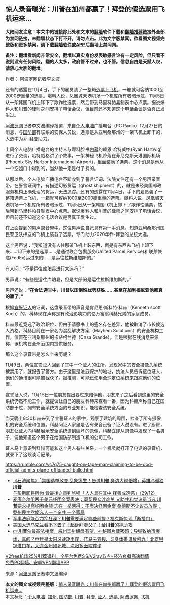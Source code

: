  <h2>惊人录音曝光：川普在加州都赢了！拜登的假选票用飞机运来...</h2> <p class="notice"><b>大陆网友注意：本文中的链接除此处和文末的<a href="https://github.com/bannedbook/fanqiang" >翻墙</a>软件下载和<a href="https://github.com/killgcd/justmysocks/blob/master/README.md">翻墙推荐</a>链接外全部为禁网链接，未翻墙状态下打不开，请勿点击。此为文字版禁闻，欲看图文视频完整版和更多禁闻，请下载<a href="https://github.com/bannedbook/fanqiang">翻墙软件或APP</a>后翻墙上禁闻网。</p><p>备注：翻墙看新闻非常安全，翻墙以真实身份发表敏感言论有一定风险，但只看不说则没有任何风险，翻的人太多，政府管不过来，也不管。信息自由是天赋人权，请放心大胆的翻墙。</b></p>  <div class="entry"> <p>作者： <span class='wp_keywordlink_affiliate'><a href="https://www.aboluowang.com/" title="阿波罗网" target="_blank">阿波罗网</a></span>记者李文波</p> <p id="summary">还有的透露在11月4日，手下的雇员装了一整箱<a href="https://www.bannedbook.org/bnews/tag/%E9%80%89%E7%A5%A8/" class="st_tag internal_tag" rel="tag" title="标签 选票 下的日志">选票</a>上<a href="https://www.bannedbook.org/bnews/tag/%e9%a3%9e%e6%9c%ba/" class="st_tag internal_tag" rel="tag" title="标签 飞机 下的日志">飞机</a>，一箱就可容纳1000至2000磅重量的选票。爆料人说，凤凰城天港机场一个机库所有者暗示过，11月5日从一架韩国飞机上卸下了欺诈性选票，然后带到马里科帕县制表中心点票。据说爆料人和<a href="https://www.bannedbook.org/bnews/tag/%e5%b7%9d%e6%99%ae/" class="st_tag internal_tag" rel="tag" title="标签 川普 下的日志">川普</a>的律师之间安排了电话会议，但目前还不知道这个电话会议是否真正发生过。</p> <p id="conimg"><a href="https://www.bannedbook.org/bnews/tag/%e9%98%bf%e6%b3%a2%e7%bd%97%e7%bd%91/" class="st_tag internal_tag" rel="tag" title="标签 阿波罗网 下的日志">阿波罗网</a>记者李文波编译报道，来自<a href="https://www.bannedbook.org/bnews/tag/%E4%B8%AA%E4%BA%BA%E7%94%B5%E8%84%91/" class="st_tag internal_tag" rel="tag" title="标签 个人电脑 下的日志">个人电脑</a>广播电台（PC Radio）12月27日的消息，与<a href="https://www.bannedbook.org/bnews/tag/%E5%9B%BD%E9%98%B2%E9%83%A8/" class="st_tag internal_tag" rel="tag" title="标签 国防部 下的日志">国防部</a>有联系的安保人员说，选票是从亚利桑那州的一架飞机上卸下的，大选中为乔-<a href="https://www.bannedbook.org/bnews/tag/%e6%8b%9c%e7%99%bb/" class="st_tag internal_tag" rel="tag" title="标签 拜登 下的日志">拜登</a>助力。</p> <p>上周个人电脑广播电台的主持人与爆料脸书<span class='wp_keywordlink_affiliate'><a href="https://www.bannedbook.org/bnews/ccpdope/" title="中共高层内幕" target="_blank">内幕</a></span>的赖恩·哈特威格(Ryan Hartwig)进行了交谈，哈特威格讲了个故事，一架神秘飞机降落在菲尼克斯天港国际机场(Phoenix Sky Harbor International Airport)，里面装满了选票，这个消息是他从一个空姐口中得到的，当然他一定是付了费的。</p>  <p>从那以后，个人电脑广播电台不断收到了誓言证词、法院文件还有一个男声录音带。在誓言证词中，有描述幻影货运（ghost shipment）的，就是未经美国邮政服务机构正确处理的货运，无法追踪。还有的透露在11月4日，手下的雇员装了一整箱选票上飞机，一箱就可容纳1000至2000磅重量的选票。爆料人说，凤凰城天港机场一个机库所有者暗示过，11月5日从一架韩国飞机上卸下了欺诈性选票，然后带到马里科帕县制表中心点票。据说爆料人和川普的律师之间安排了电话会议，但目前还不知道这个电话会议是否真正发生过。</p> <p>在上面提到的男声录音带中，这位男声说自己具有第一手消息，知道亚利桑那州国民警卫队押送的飞机上装载了选票，专门助力2020年乔-拜登的总统大选。</p> <p>这个男声说：“我知道没有人往那架飞机上装东西，倒是有东西从飞机上卸下来……卸下来的是选票……是通过联合包裹服务(United Parcel Service)和联邦快递(FedEx)运过来的……是运往拉斯维加斯的。”</p> <p>有人问：“不是运往库珀县进行大选吗？”</p>  <p>男声说：“有些是运往库珀县，但是大部份是运往拉斯维加斯的。”</p> <p>男声还说：<strong>“在合法选举中，川普以压倒性优势获胜……甚至在加利福尼亚他都真的赢了。”</strong></p> <p>根据<span class='wp_keywordlink'><a href="https://www.bannedbook.org/forum5/topic17.html" title="宣誓与预言" target="_blank">宣誓</a></span><a href="https://www.bannedbook.org/bnews/tag/%E8%AF%81%E4%BA%BA/" class="st_tag internal_tag" rel="tag" title="标签 证人 下的日志">证人</a>的证词，这盘录音带的声音是肯尼思·斯科特·科赫（Kenneth scott Koch）的，科赫现在声称是有政治影响力的亿万富翁科赫兄弟的家庭成员。</p> <p>科赫最近竞选了政治职位，但由于请愿书上的签名存在差异，他被取消了市长候选人资格。科赫目前在一家名为混乱解决方案（Mayhem Solutions）的安全机构工作，位置在亚利桑那州的卡萨格兰德（Casa Grande）。但是根据在线消息来源称，该机构在全州范围内提供服务。</p>  <p>那么这个录音带是怎么个来历呢？</p> <p>11月9日，两位宣誓证人回到了其中一个证人的住所，发现家中的安全摄像头系统被禁用了，就报告了警方。由于这里是法庭保护的地址，执法人员告诉这位证人，他们的通讯很可能被截获了。据推测，可能已使用全球定位系统来跟踪他们的位置。</p> <p>宣誓证人说，11月16日一位朋友提出要过来陪伴他，朋友来了之后看到这里的安全系统仍然不能工作，就提议让自己的朋友科赫来查看一番，因为科赫声称自己在国防部干过，拥有安全系统方面的专业知识，能检查该安全系统。</p> <p>当天晚上8:30科赫来到了宣誓证人的家中，观察了建筑的周围，检查了所有摄像机的安全系统和位置。科赫问证人家里是否有录音设备？证人说没有。进了厨房，朋友让证人向科赫展示安全系统遭到破坏的录像，科赫立即从录像中发现了一名男子，说他知道这个男子在给国防部制造飞机的公司工作。</p>  <p>证人马上意识到科赫可能和这个男人有些关系，一个机灵就打开了电话的录音机，就录下了这段谈话记录。</p> <p><a href="https://rumble.com/vc7q75-caught-on-tape-man-claiming-to-be-dod-official-admits-plane-offloaded-ballo.html">https://rumble.com/vc7q75-caught-on-tape-man-claiming-to-be-dod-official-admits-plane-offloaded-ballo.html</a></p> <ul class='op-related-articles' title='相关阅读'> <li><a href='https://www.bannedbook.org/bnews/bannedvideo/20201230/1457782.html' target='_blank'>《石涛聚焦》「美国选举政变 乱象簇生！告诫<b>川普</b> 身边大鰐倍增」英雄必孤独 <b>川普</b>与彭斯即将所为 皆最後之审判旅程「人人具在其中 择善或选恶」（29/12）</a></li> <li><a href='https://www.bannedbook.org/bnews/bannedvideo/20201230/1457779.html' target='_blank'>麦康奈尔阻两千美元纾困金案表决；既帮民众渡难关 又助共和党议员当选 <b>川普</b>要求提高纾困金额 志在一举两得；不表决纾困金案 桑德斯不让议员放假；乔州民主党候选人一个亲共 一个家暴</a></li> <li><a href='https://www.bannedbook.org/bnews/taiwannews/20201230/1457766.html' target='_blank'>军事法庭能否力挽狂澜？<b>川普</b>需要满足哪些前提？福克斯惊现「断播门」</a></li> <li><a href='https://www.bannedbook.org/bnews/taiwannews/20201230/1457765.html' target='_blank'>美国大选乌克兰看不下去了！起诉拜登父子！给<b>川普</b>的神助攻</a></li> <li><a href='https://www.bannedbook.org/bnews/bannedvideo/20201230/1457744.html' target='_blank'>👉<b>川普</b>催最高法接案，威州宾州翻盘有望，神秘图片藏密码；导弹致纳市爆炸，真的？中共是太阳风骇攻主谋，传马云双规、习身体差设危机办；北京甩锅进口车，大连金州如死城，沈阳多医院停诊</a></li> </ul> <p class="texttj"> <a href="https://www.bannedbook.org/forum23/topic22702.html" target="_blank">V2free机场25%引荐返利：全平台免费SS/V2ray节点+经济套餐高速翻墙</a><br/> <a href="https://github.com/bannedbook/fanqiang/wiki/%E7%A6%81%E9%97%BB%E7%BD%91%E5%AE%89%E5%8D%93%E7%BF%BB%E5%A2%99%E6%96%B0%E9%97%BBAPP" target="_blank">免费PC翻墙、安卓VPN翻墙APP</a></p><p> 来源：<a href="https://www.aboluowang.com/2020/1230/1539876.html" target="_blank">阿波罗网</a>记者李文波编译 </p><a name='sharetosocial'></a>       <div><b>本文的图文或视频完整版</b>：<a href='https://www.bannedbook.org/bnews/topimagenews/20201230/1457783.html'>惊人录音曝光：川普在加州都赢了！拜登的假选票用飞机运来&#8230;</a></div>  </div><!--END ENTRY--> <div class="postfooter"> <div>本文标签：<a href="https://www.bannedbook.org/bnews/tag/%E4%B8%AA%E4%BA%BA%E7%94%B5%E8%84%91/" rel="tag">个人电脑</a>, <a href="https://www.bannedbook.org/bnews/tag/%e5%8a%a0%e5%b7%9e/" rel="tag">加州</a>, <a href="https://www.bannedbook.org/bnews/tag/%E5%9B%BD%E9%98%B2%E9%83%A8/" rel="tag">国防部</a>, <a href="https://www.bannedbook.org/bnews/tag/%e5%b7%9d%e6%99%ae/" rel="tag">川普</a>, <a href="https://www.bannedbook.org/bnews/tag/%e6%8b%9c%e7%99%bb/" rel="tag">拜登</a>, <a href="https://www.bannedbook.org/bnews/tag/%E8%AF%81%E4%BA%BA/" rel="tag">证人</a>, <a href="https://www.bannedbook.org/bnews/tag/%E9%80%89%E7%A5%A8/" rel="tag">选票</a>, <a href="https://www.bannedbook.org/bnews/tag/%e9%98%bf%e6%b3%a2%e7%bd%97%e7%bd%91/" rel="tag">阿波罗网</a>, <a href="https://www.bannedbook.org/bnews/tag/%e9%a3%9e%e6%9c%ba/" rel="tag">飞机</a></div>  </div><!--END POSTFOOTER--> 